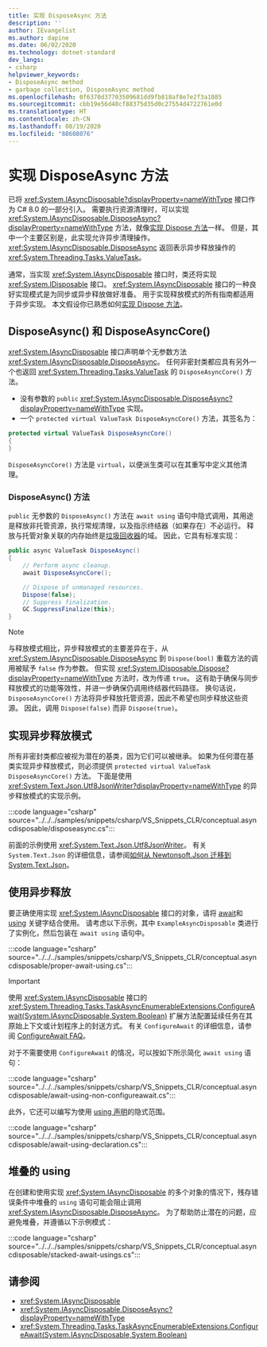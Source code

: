 ```yaml
---
title: 实现 DisposeAsync 方法
description: ''
author: IEvangelist
ms.author: dapine
ms.date: 06/02/2020
ms.technology: dotnet-standard
dev_langs:
- csharp
helpviewer_keywords:
- DisposeAsync method
- garbage collection, DisposeAsync method
ms.openlocfilehash: 0f6370d37703509681dd9fb818af8e7e2f3a1085
ms.sourcegitcommit: cbb19e56d48cf88375d35d0c27554d4722761e0d
ms.translationtype: HT
ms.contentlocale: zh-CN
ms.lasthandoff: 08/19/2020
ms.locfileid: "88608076"
---
```

# <a name="implement-a-disposeasync-method"></a>实现 DisposeAsync 方法

已将 <xref:System.IAsyncDisposable?displayProperty=nameWithType> 接口作为 C# 8.0 的一部分引入。 需要执行资源清理时，可以实现 <xref:System.IAsyncDisposable.DisposeAsync?displayProperty=nameWithType> 方法，就像[实现 Dispose 方法](implementing-dispose.md)一样。 但是，其中一个主要区别是，此实现允许异步清理操作。 <xref:System.IAsyncDisposable.DisposeAsync> 返回表示异步释放操作的 <xref:System.Threading.Tasks.ValueTask>。

通常，当实现 <xref:System.IAsyncDisposable> 接口时，类还将实现 <xref:System.IDisposable> 接口。 <xref:System.IAsyncDisposable> 接口的一种良好实现模式是为同步或异步释放做好准备。 用于实现释放模式的所有指南都适用于异步实现。 本文假设你已熟悉如何[实现 Dispose 方法](implementing-dispose.md)。

## <a name="disposeasync-and-disposeasynccore"></a>DisposeAsync() 和 DisposeAsyncCore()

<xref:System.IAsyncDisposable> 接口声明单个无参数方法 <xref:System.IAsyncDisposable.DisposeAsync>。 任何非密封类都应具有另外一个也返回 <xref:System.Threading.Tasks.ValueTask> 的 `DisposeAsyncCore()` 方法。

- 没有参数的 `public` <xref:System.IAsyncDisposable.DisposeAsync?displayProperty=nameWithType> 实现。
- 一个 `protected virtual ValueTask DisposeAsyncCore()` 方法，其签名为：

```csharp
protected virtual ValueTask DisposeAsyncCore()
{
}
```

`DisposeAsyncCore()` 方法是 `virtual`，以便派生类可以在其重写中定义其他清理。

### <a name="the-disposeasync-method"></a>DisposeAsync() 方法

`public` 无参数的 `DisposeAsync()` 方法在 `await using` 语句中隐式调用，其用途是释放非托管资源，执行常规清理，以及指示终结器（如果存在）不必运行。 释放与托管对象关联的内存始终是[垃圾回收器](index.md)的域。 因此，它具有标准实现：

```csharp
public async ValueTask DisposeAsync()
{
    // Perform async cleanup.
    await DisposeAsyncCore();

    // Dispose of unmanaged resources.
    Dispose(false);
    // Suppress finalization.
    GC.SuppressFinalize(this);
}
```

> [!NOTE]
> 与释放模式相比，异步释放模式的主要差异在于，从 <xref:System.IAsyncDisposable.DisposeAsync> 到 `Dispose(bool)` 重载方法的调用被赋予 `false` 作为参数。 但实现 <xref:System.IDisposable.Dispose?displayProperty=nameWithType> 方法时，改为传递 `true`。 这有助于确保与同步释放模式的功能等效性，并进一步确保仍调用终结器代码路径。 换句话说，`DisposeAsyncCore()` 方法将异步释放托管资源，因此不希望也同步释放这些资源。 因此，调用 `Dispose(false)` 而非 `Dispose(true)`。

## <a name="implement-the-async-dispose-pattern"></a>实现异步释放模式

所有非密封类都应被视为潜在的基类，因为它们可以被继承。 如果为任何潜在基类实现异步释放模式，则必须提供 `protected virtual ValueTask DisposeAsyncCore()` 方法。 下面是使用 <xref:System.Text.Json.Utf8JsonWriter?displayProperty=nameWithType> 的异步释放模式的实现示例。

:::code language="csharp" source="../../../samples/snippets/csharp/VS_Snippets_CLR/conceptual.asyncdisposable/disposeasync.cs":::

前面的示例使用 <xref:System.Text.Json.Utf8JsonWriter>。 有关 `System.Text.Json` 的详细信息，请参阅[如何从 Newtonsoft.Json 迁移到 System.Text.Json](../serialization/system-text-json-migrate-from-newtonsoft-how-to.md)。

## <a name="using-async-disposable"></a>使用异步释放

要正确使用实现 <xref:System.IAsyncDisposable> 接口的对象，请将 [await](../../csharp/language-reference/operators/await.md)和 [using](../../csharp/language-reference/keywords/using-statement.md) 关键字结合使用。 请考虑以下示例，其中 `ExampleAsyncDisposable` 类进行了实例化，然后包装在 `await using` 语句中。

:::code language="csharp" source="../../../samples/snippets/csharp/VS_Snippets_CLR/conceptual.asyncdisposable/proper-await-using.cs":::

> [!IMPORTANT]
> 使用 <xref:System.IAsyncDisposable> 接口的 <xref:System.Threading.Tasks.TaskAsyncEnumerableExtensions.ConfigureAwait(System.IAsyncDisposable,System.Boolean)> 扩展方法配置延续任务在其原始上下文或计划程序上的封送方式。 有关 `ConfigureAwait` 的详细信息，请参阅 [ConfigureAwait FAQ](https://devblogs.microsoft.com/dotnet/configureawait-faq/)。

对于不需要使用 `ConfigureAwait` 的情况，可以按如下所示简化 `await using` 语句：

:::code language="csharp" source="../../../samples/snippets/csharp/VS_Snippets_CLR/conceptual.asyncdisposable/await-using-non-configureawait.cs":::

此外，它还可以编写为使用 [using 声明](../../csharp/whats-new/csharp-8.md#using-declarations)的隐式范围。

:::code language="csharp" source="../../../samples/snippets/csharp/VS_Snippets_CLR/conceptual.asyncdisposable/await-using-declaration.cs":::

## <a name="stacked-usings"></a>堆叠的 using

在创建和使用实现 <xref:System.IAsyncDisposable> 的多个对象的情况下，残存错误条件中堆叠的 `using` 语句可能会阻止调用 <xref:System.IAsyncDisposable.DisposeAsync>。 为了帮助防止潜在的问题，应避免堆叠，并遵循以下示例模式：

:::code language="csharp" source="../../../samples/snippets/csharp/VS_Snippets_CLR/conceptual.asyncdisposable/stacked-await-usings.cs":::

## <a name="see-also"></a>请参阅

- <xref:System.IAsyncDisposable>
- <xref:System.IAsyncDisposable.DisposeAsync?displayProperty=nameWithType>
- <xref:System.Threading.Tasks.TaskAsyncEnumerableExtensions.ConfigureAwait(System.IAsyncDisposable,System.Boolean)>
